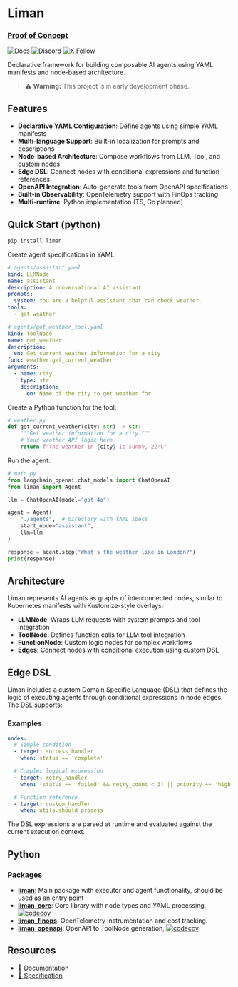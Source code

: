 # Liman

### [Proof of Concept](https://www.liman-ai.dev/docs/poc)

[![Docs](https://img.shields.io/badge/docs-read-brightgreen?logo=nextdotjs)](https://liman-ai.vercel.app/docs/poc)
[![Discord](https://dcbadge.limes.pink/api/server/https://discord.gg/rmucxEzSyY?compact=true&style=flat)](https://discord.gg/rmucxEzSyY) [![X Follow](https://img.shields.io/twitter/follow/liman_ai?style=social)](https://x.com/liman_ai)

Declarative framework for building composable AI agents using YAML manifests and node-based architecture.

> ⚠️ **Warning:** This project is in early development phase.

## Features

- **Declarative YAML Configuration**: Define agents using simple YAML manifests
- **Multi-language Support**: Built-in localization for prompts and descriptions
- **Node-based Architecture**: Compose workflows from LLM, Tool, and custom nodes
- **Edge DSL**: Connect nodes with conditional expressions and function references
- **OpenAPI Integration**: Auto-generate tools from OpenAPI specifications
- **Built-in Observability**: OpenTelemetry support with FinOps tracking
- **Multi-runtime**: Python implementation (TS, Go planned)

## Quick Start (python)

```bash
pip install liman
```

Create agent specifications in YAML:

```yaml
# agents/assistant.yaml
kind: LLMNode
name: assistant
description: A conversational AI assistant
prompts:
  system: You are a helpful assistant that can check weather.
tools:
  - get_weather
```

```yaml
# agents/get_weather_tool.yaml
kind: ToolNode
name: get_weather
description:
  en: Get current weather information for a city
func: weather.get_current_weather
arguments:
  - name: city
    type: str
    description:
      en: Name of the city to get weather for
```

Create a Python function for the tool:

```python
# weather.py
def get_current_weather(city: str) -> str:
    """Get weather information for a city."""
    # Your weather API logic here
    return f"The weather in {city} is sunny, 22°C"
```

Run the agent:

```python
# main.py
from langchain_openai.chat_models import ChatOpenAI
from liman import Agent

llm = ChatOpenAI(model="gpt-4o")

agent = Agent(
    "./agents",  # directory with YAML specs
    start_node="assistant",
    llm=llm
)

response = agent.step("What's the weather like in London?")
print(response)
```

## Architecture

Liman represents AI agents as graphs of interconnected nodes, similar to Kubernetes manifests with Kustomize-style overlays:

- **LLMNode**: Wraps LLM requests with system prompts and tool integration
- **ToolNode**: Defines function calls for LLM tool integration
- **FunctionNode**: Custom logic nodes for complex workflows
- **Edges**: Connect nodes with conditional execution using custom DSL

## Edge DSL

Liman includes a custom Domain Specific Language (DSL) that defines the logic of executing agents through conditional expressions in node edges. The DSL supports:

### Examples

```yaml
nodes:
  # Simple condition
  - target: success_handler
    when: status == 'complete'

  # Complex logical expression
  - target: retry_handler
    when: (status == 'failed' && retry_count < 3) || priority == 'high'

  # Function reference
  - target: custom_handler
    when: utils.should_process
```

The DSL expressions are parsed at runtime and evaluated against the current execution context.

## Python

### Packages

- [**liman**](python/packages/liman): Main package with executor and agent functionality, should be used as an entry point
- [**liman_core**](python/packages/liman_core): Core library with node types and YAML processing, [![codecov](https://codecov.io/gh/gurobokum/liman/graph/badge.svg?token=PMKWXNBF1K&component=python/liman_core)](https://codecov.io/gh/gurobokum/liman?components[0]=python/liman_core)
- [**liman_finops**](python/packages/liman_finops): OpenTelemetry instrumentation and cost tracking.
- [**liman_openapi**](python/packages/liman_openapi): OpenAPI to ToolNode generation, [![codecov](https://codecov.io/gh/gurobokum/liman/graph/badge.svg?token=PMKWXNBF1K&component=python/liman_openapi)](https://codecov.io/gh/gurobokum/liman?components[0]=python/liman_openapi)

## Resources

- [📖 Documentation](https://liman-ai.vercel.app/docs/poc)
- [🔧 Specification](https://liman-ai.vercel.app/docs/specification/node)
